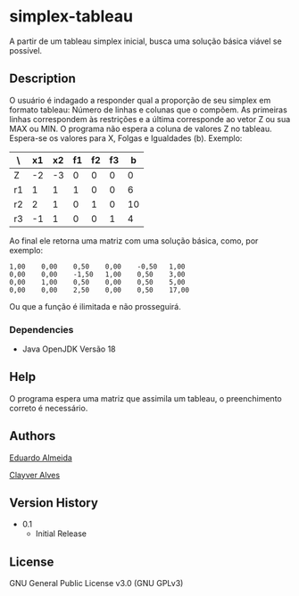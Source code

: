 # simplex-tableau

A partir de um tableau simplex inicial, busca uma solução básica viável se possível.

## Description

O usuário é indagado a responder qual a proporção de seu simplex em formato tableau:
Número de linhas e colunas que o compõem.
As primeiras linhas correspondem às restrições e a última corresponde ao vetor Z ou sua MAX ou MIN. O programa não espera a coluna de valores Z no tableau. Espera-se os valores para X, Folgas e Igualdades (b).
Exemplo:

\ | x1 | x2 | f1 | f2 | f3 | b
 ------ |---|---| ------ | ------ | ------ | ------
 Z   | -2 | -3 | 0 | 0 | 0 | 0
 r1  |  1 |  1 | 1 | 0 | 0 | 6
 r2  |  2 |  1 | 0 | 1 | 0 | 10
 r3  | -1 |  1 | 0 | 0 | 1 | 4

Ao final ele retorna uma matriz com uma solução básica, como, por exemplo:

````
1,00    0,00    0,50    0,00    -0,50   1,00
0,00    0,00    -1,50   1,00    0,50    3,00
0,00    1,00    0,50    0,00    0,50    5,00
0,00    0,00    2,50    0,00    0,50    17,00
````

Ou que a função é ilimitada e não prosseguirá.


### Dependencies

* Java OpenJDK Versão 18


## Help

O programa espera uma matriz que assimila um tableau, o preenchimento correto é necessário. 

## Authors

 [Eduardo Almeida](https://instagram.com/duu_almeida_)

 [Clayver Alves](https://www.instagram.com/clayveralves/)

## Version History

* 0.1
    * Initial Release

## License
GNU General Public License v3.0 (GNU GPLv3)

